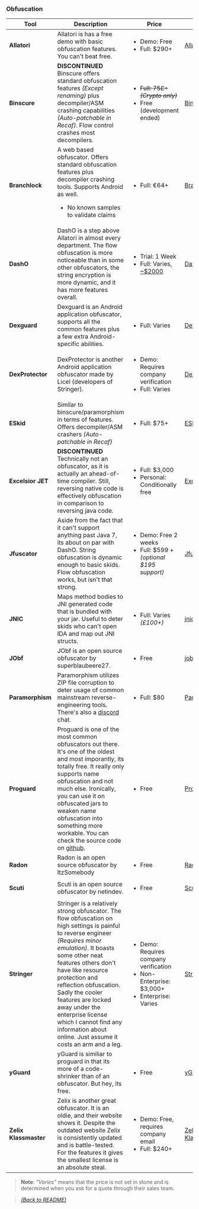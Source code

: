 
### Obfuscation

| Tool  | Description  | Price | Link |
|-------|--------------|-------|------|
| **Allatori** | Allatori is has a free demo with basic obfuscation features. You can't beat free. | <ul><li>Demo: Free</li><li>Full: $290+</li></ul> | [Allatori](http://www.allatori.com/) |
| **Binscure** | **DISCONTINUED** Binscure offers standard obfuscation features _(Except renaming)_ plus decompiler/ASM crashing capabilities _(Auto-patchable in Recaf)_. Flow control crashes most decompilers. | <ul><li>~~Full: 75£+ _(Crypto only)_~~</li><li>Free (development ended)</li></ul> | [Binscure](obf/Binscure/INDEX.md) |
| **Branchlock** | A web based obfuscator. Offers standard obfuscation features plus decompiler crashing tools. Supports Android as well.<ul><li>No known samples to validate claims</li></ul> | <ul><li>Full: €64+</li></ul> | [Branchlock](https://branchlock.net/) |
| **DashO** | DashO is a step above Allatori in almost every department. The flow obfuscation is more noticeable than in some other obfuscators, the string encryption is more dynamic, and it has more features overall. | <ul><li>Trial: 1 Week </li><li>Full: Varies, [~$2000](https://www2.cs.arizona.edu/~collberg/Teaching/620/2008/Assignments/tools/DashO/) </li></ul> | [DashO](https://www.preemptive.com/products/dasho/overview) |
| **Dexguard** | Dexguard is an Android application obfuscator, supports all the common features plus a few extra Android-specific abilities.  | <ul><li>Full: Varies</li></ul> | [Dexguard](https://www.guardsquare.com/en/products/dexguard) |
| **DexProtector** | DexProtector is another Android application obfuscator made by Licel (developers of Stringer). | <ul><li>Demo: Requires company verification</li><li>Full: Varies</li></ul> | [DexProtector](https://dexprotector.com/) |
| **ESkid** | Similar to binscure/paramorphism in terms of features. Offers decompiler/ASM crashers _(Auto-patchable in Recaf)_ | <ul><li>Full: $75+</li></ul> | [ESkid](https://eskid.eridani.club/) |
| **Excelsior JET** | **DISCONTINUED** Technically not an obfuscator, as it is actually an ahead-of-time compiler. Still, reversing native code is effectively obfuscation in comparison to reversing java code.  | <ul><li>Full: $3,000</li><li>Personal: Conditionally free</li></ul> | [Excelsior JET](https://www.excelsiorjet.com) |
| **Jfuscator** | Aside from the fact that it can't support anything past Java 7, its about on par with DashO. String obfuscation is dynamic enough to basic skids. Flow obfuscation works, but isn't that strong. | <ul><li>Demo: Free 2 weeks</li><li>Full: $599 + _(optional $195 support)_</li></ul> | [Jfuscator](https://secureteam.net/jfuscator) |
| **JNIC** | Maps method bodies to JNI generated code that is bundled with your jar. Useful to deter skids who can't open IDA and map out JNI structs. | <ul><li>Full: Varies _(£100+)_</li></ul> | [jnic](https://jnic.dev/) |
| **JObf** | JObf is an open source obfuscator by superblaubeere27. | <ul><li>Free</li></ul> | [jobf](https://github.com/superblaubeere27/obfuscator) |
| **Paramorphism** | Paramorphism utilizes ZIP file corruption to deter usage of common mainstream reverse-engineering tools. There's also a [discord](https://discord.gg/k9DPvEy) chat. | <ul><li>Full: $80</li></ul> | [Paramorphism](https://paramorphism.dev/) |
| **Proguard** | Proguard is one of the most common obfuscators out there. It's one of the oldest and most imporantly, its totally free. It really only supports name obfuscation and not much else. Ironically, you can use it on obfuscated jars to weaken name obfuscation into something more workable. You can check the source code on [github](https://github.com/Guardsquare/proguard). | <ul><li>Free</li></ul> | [Proguard](https://www.guardsquare.com/en/products/proguard) |
| **Radon** | Radon is an open source obfuscator by ItzSomebody | <ul><li>Free</li></ul> | [Radon](https://github.com/ItzSomebody/Radon) |
| **Scuti** | Scuti is an open source obfuscator by netindev. | <ul><li>Free</li></ul> | [Scuti](https://github.com/netindev/scuti) |
| **Stringer** | Stringer is a relatively strong obfuscator. The flow obfuscation on high settings is painful to reverse engineer _(Requires minor emulation)_. It boasts some other neat features others don't have like resource protection and reflection obfuscation. Sadly the cooler features are locked away under the enterprise license which I cannot find any information about online. Just assume it costs an arm and a leg. | <ul><li>Demo: Requires company verification</li><li>Non-Enterprise: $3,000+</li><li>Enterprise: Varies</li></ul> | [Stringer](https://jfxstore.com/stringer/) |
| **yGuard** | yGuard is similiar to proguard in that its more of a code-shrinker than of an obfuscator. But hey, its free. | <ul><li>Free</li></ul> | [yGuard](https://www.yworks.com/products/yguard) |
| **Zelix Klassmaster** | Zelix is another great obfuscator. It is an oldie, and their website shows it. Despite the outdated website Zelix is consistently updated and is battle-tested. For the features it gives the smallest license is an absolute steal. | <ul><li>Demo: Free, requires company email</li><li>Full: $240+</li></ul> | [Zelix Klassmaster](https://www.zelix.com/klassmaster/index.html) |

> **Note**: _"Varies"_ means that the price is not set in stone and is determined when you ask for a quote through their sales team. 

> [_(Back to README)_](README.md)
